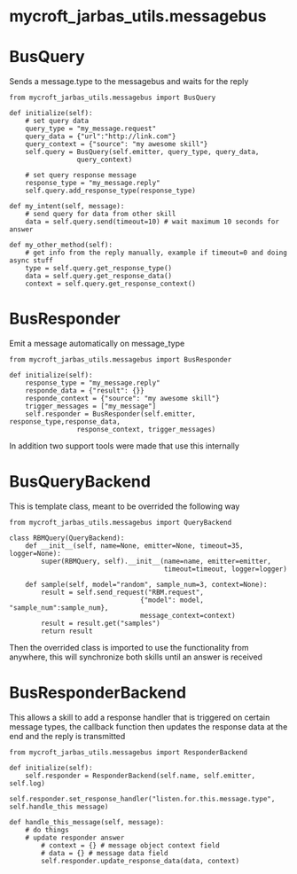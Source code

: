 # mycroft_jarbas_utils.messagebus


# BusQuery

Sends a message.type to the messagebus and waits for the reply

    from mycroft_jarbas_utils.messagebus import BusQuery

    def initialize(self):
        # set query data
        query_type = "my_message.request"
        query_data = {"url":"http://link.com"}
        query_context = {"source": "my awesome skill"}
        self.query = BusQuery(self.emitter, query_type, query_data,
                     query_context)

        # set query response message
        response_type = "my_message.reply"
        self.query.add_response_type(response_type)

    def my_intent(self, message):
        # send query for data from other skill
        data = self.query.send(timeout=10) # wait maximum 10 seconds for answer

    def my_other_method(self):
        # get info from the reply manually, example if timeout=0 and doing async stuff
        type = self.query.get_response_type()
        data = self.query.get_response_data()
        context = self.query.get_response_context()


# BusResponder

Emit a message automatically on message_type

    from mycroft_jarbas_utils.messagebus import BusResponder

    def initialize(self):
        response_type = "my_message.reply"
        responde_data = {"result": {}}
        responde_context = {"source": "my awesome skill"}
        trigger_messages = ["my_message"]
        self.responder = BusResponder(self.emitter, response_type,response_data,
                     response_context, trigger_messages)


In addition two support tools were made that use this internally

# BusQueryBackend

This is template class, meant to be overrided the following way

    from mycroft_jarbas_utils.messagebus import QueryBackend

    class RBMQuery(QueryBackend):
        def __init__(self, name=None, emitter=None, timeout=35, logger=None):
            super(RBMQuery, self).__init__(name=name, emitter=emitter,
                                           timeout=timeout, logger=logger)

        def sample(self, model="random", sample_num=3, context=None):
            result = self.send_request("RBM.request",
                                     {"model": model, "sample_num":sample_num},
                                     message_context=context)
            result = result.get("samples")
            return result

Then the overrided class is imported to use the functionality from anywhere, this will synchronize both skills until an answer is received

# BusResponderBackend

This allows a skill to add a response handler that is triggered on certain message types, the callback function then updates the response data at the end and the reply is transmitted

    from mycroft_jarbas_utils.messagebus import ResponderBackend

    def initialize(self):
        self.responder = ResponderBackend(self.name, self.emitter, self.log)
        self.responder.set_response_handler("listen.for.this.message.type", self.handle_this message)

    def handle_this_message(self, message):
        # do things
        # update responder answer
            # context = {} # message object context field
            # data = {} # message data field
            self.responder.update_response_data(data, context)

